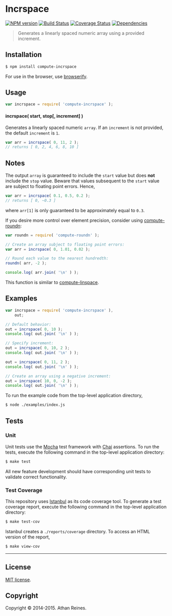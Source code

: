 Incrspace
===
[![NPM version][npm-image]][npm-url] [![Build Status][travis-image]][travis-url] [![Coverage Status][coveralls-image]][coveralls-url] [![Dependencies][dependencies-image]][dependencies-url]

> Generates a linearly spaced numeric array using a provided increment.


## Installation

``` bash
$ npm install compute-incrspace
```

For use in the browser, use [browserify](https://github.com/substack/node-browserify).


## Usage


``` javascript
var incrspace = require( 'compute-incrspace' );
```


#### incrspace( start, stop[, increment] )

Generates a linearly spaced numeric `array`. If an `increment` is not provided, the default `increment` is `1`.

``` javascript
var arr = incrspace( 0, 11, 2 );
// returns [ 0, 2, 4, 6, 8, 10 ]
```


## Notes

The output `array` is guaranteed to include the `start` value but does __not__ include the `stop` value. Beware that values subsequent to the `start` value are subject to floating point errors. Hence,

``` javascript
var arr = incrspace( 0.1, 0.5, 0.2 );
// returns [ 0, ~0.3 ]
```

where `arr[1]` is only guaranteed to be approximately equal to `0.3`.


If you desire more control over element precision, consider using [compute-roundn](https://github.com/compute-io/roundn):

``` javascript
var roundn = require( 'compute-roundn' );

// Create an array subject to floating point errors:
var arr = incrspace( 0, 1.01, 0.02 );

// Round each value to the nearest hundredth:
roundn( arr, -2 );

console.log( arr.join( '\n' ) );
```


This function is similar to [compute-linspace](https://github.com/compute-io/incrspace).


## Examples

``` javascript
var incrspace = require( 'compute-incrspace' ),
	out;

// Default behavior:
out = incrspace( 0, 10 );
console.log( out.join( '\n' ) );

// Specify increment:
out = incrspace( 0, 10, 2 );
console.log( out.join( '\n' ) );

out = incrspace( 0, 11, 2 );
console.log( out.join( '\n' ) );

// Create an array using a negative increment:
out = incrspace( 10, 0, -2 );
console.log( out.join( '\n' ) );
```

To run the example code from the top-level application directory,

``` bash
$ node ./examples/index.js
```


## Tests

### Unit

Unit tests use the [Mocha](http://mochajs.org) test framework with [Chai](http://chaijs.com) assertions. To run the tests, execute the following command in the top-level application directory:

``` bash
$ make test
```

All new feature development should have corresponding unit tests to validate correct functionality.


### Test Coverage

This repository uses [Istanbul](https://github.com/gotwarlost/istanbul) as its code coverage tool. To generate a test coverage report, execute the following command in the top-level application directory:

``` bash
$ make test-cov
```

Istanbul creates a `./reports/coverage` directory. To access an HTML version of the report,

``` bash
$ make view-cov
```


---
## License

[MIT license](http://opensource.org/licenses/MIT).


## Copyright

Copyright &copy; 2014-2015. Athan Reines.


[npm-image]: http://img.shields.io/npm/v/compute-incrspace.svg
[npm-url]: https://npmjs.org/package/compute-incrspace

[travis-image]: http://img.shields.io/travis/compute-io/incrspace/master.svg
[travis-url]: https://travis-ci.org/compute-io/incrspace

[coveralls-image]: https://img.shields.io/coveralls/compute-io/incrspace/master.svg
[coveralls-url]: https://coveralls.io/r/compute-io/incrspace?branch=master

[dependencies-image]: http://img.shields.io/david/compute-io/incrspace.svg
[dependencies-url]: https://david-dm.org/compute-io/incrspace

[dev-dependencies-image]: http://img.shields.io/david/dev/compute-io/incrspace.svg
[dev-dependencies-url]: https://david-dm.org/dev/compute-io/incrspace

[github-issues-image]: http://img.shields.io/github/issues/compute-io/incrspace.svg
[github-issues-url]: https://github.com/compute-io/incrspace/issues
